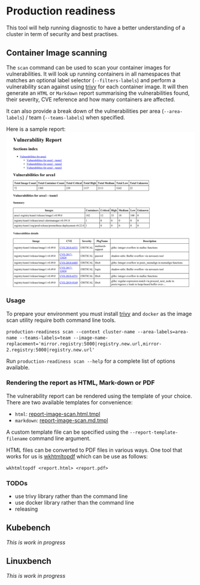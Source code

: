 # Production readiness

This tool will help running diagnostic to have a better understanding of a cluster in term of security and best practises.

## Container Image scanning

The `scan` command can be used to scan your container images for vulnerabilities.
It will look up running containers in all namespaces that matches an optional label selector (`--filters-labels`)
and perform a vulnerability scan against using [trivy](https://github.com/aquasecurity/trivy) for each container image.
It will then generate an `HTML` or `Markdown` report summarising the vulnerabilities found, their severity, CVE reference
and how many containers are affected.

It can also provide a break down of the vulnerabilities per area (`--area-labels`) / team (`--teams-labels`) when specified.

Here is a sample report:
![Sample Report](sample-report-extract.png)

### Usage

To prepare your environment you must install [trivy](https://github.com/aquasecurity/trivy) and `docker`
as the image scan utility require both command line tools.

```
production-readiness scan --context cluster-name --area-labels=area-name --teams-labels=team --image-name-replacement='mirror.registry:5000|registry.new.url,mirror-2.registry:5000|registry.new.url'
```

Run `production-readiness scan --help` for a complete list of options available.


### Rendering the report as HTML, Mark-down or PDF

The vulnerability report can be rendered using the template of your choice.
There are two available templates for convenience:
- `html`: [report-image-scan.html.tmpl](./report-image-scan.html.tmpl)
- `markdown`: [report-image-scan.md.tmpl](./report-image-scan.md.tmpl)

A custom template file can be specified using the `--report-template-filename` command line argument.

HTML files can be converted to PDF files in various ways.
One tool that works for us is [wkhtmltopdf](https://wkhtmltopdf.org/downloads.html) which can be use as follows:
```
wkhtmltopdf <report.html> <report.pdf>
```

### TODOs

- use trivy library rather than the command line
- use docker library rather than the command line
- releasing

## Kubebench

_This is work in progress_


## Linuxbench

_This is work in progress_

